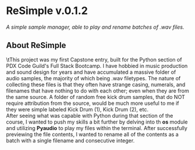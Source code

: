# ReSimple v.0.1.2
*A simple sample manager, able to play and rename batches of .wav files.*

## About ReSimple
\tThis project was my first Capstone entry, built for the Python section of PDX Code Guild's Full Stack Bootcamp. I have hobbied in music production and sound design for years and have accumulated a massive folder of audio samples, the majority of which being .wav filetypes. The nature of collecting these files is that they often have strange casing, numerals, and filenames that have nothing to do with each other; even when they are from the same source. A folder of random free kick drum samples, that do NOT require attribution from the source, would be much more useful to me if they were simple labeled Kick Drum (1), Kick Drum (2), etc.  
After seeing what was capable with Python during that section of the course, I wanted to push my skills a bit further by delving into th **os** module and utilizing **Pyaudio** to play my files within the terminal. After successfully previewing the file contents, I wanted to rename all of the contents as a batch with a single filename and consecutive integer. 

